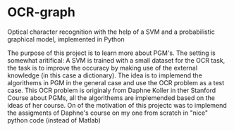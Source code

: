 # OCR-graph
Optical character recognition with the help of a SVM and a probabilistic graphical model, implemented in Python

The purpose of this project is to learn more about PGM's.
The setting is somewhat aritifical: A SVM is trained with a small dataset for the OCR task, the task is to improve the occuracy by making use of the external knowledge (in this case a dictionary).
The idea is to implemend the algorithems in PGM in the general case and use the OCR problem as a test case.
This OCR problem is originaly from Daphne Koller in ther Stanford Course about PGMs, all the algorithems are implemended based on the ideas of her course.
On of the motivation of this projectc was to implemend the assigments of Daphne's course on my one from scratch in "nice" python code (instead of Matlab)  